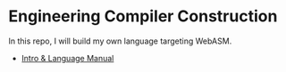 # Engineering Compiler Construction

In this repo, I will build my own language targeting WebASM.

- [Intro & Language Manual](./writeup/00-manual.md)


